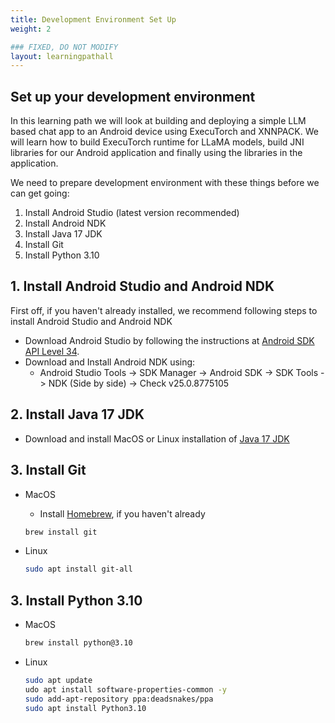```yaml
---
title: Development Environment Set Up
weight: 2

### FIXED, DO NOT MODIFY
layout: learningpathall
---
```


## Set up your development environment

In this learning path we will look at building and deploying a simple LLM based chat app to an Android device using ExecuTorch and XNNPACK. We will learn how to build ExecuTorch runtime for LLaMA models, build JNI libraries for our Android application and finally using the libraries in the application.

We need to prepare development environment with these things before we can get going:

1. Install Android Studio (latest version recommended)
2. Install Android NDK
3. Install Java 17 JDK
4. Install Git
5. Install Python 3.10

## 1. Install Android Studio and Android NDK

First off, if you haven't already installed, we recommend following steps to install Android Studio and Android NDK

- Download Android Studio by following the instructions at [Android SDK API Level 34](https://developer.android.com/about/versions/14/setup-sdk).
- Download and Install Android NDK using:
  - Android Studio Tools -> SDK Manager -> Android SDK -> SDK Tools -> NDK (Side by side) -> Check v25.0.8775105

## 2. Install Java 17 JDK

- Download and install MacOS or Linux installation of [Java 17 JDK](https://www.oracle.com/java/technologies/javase/jdk17-archive-downloads.html)

## 3. Install Git

- MacOS
  - Install [Homebrew](https://brew.sh/), if you haven't already
  
  ``` bash
  brew install git
  ```

- Linux
  
  ``` bash
  sudo apt install git-all
  ```

## 3. Install Python 3.10

- MacOS
  
  ``` bash
  brew install python@3.10
  ```

- Linux
  
  ``` bash
  sudo apt update
  udo apt install software-properties-common -y
  sudo add-apt-repository ppa:deadsnakes/ppa
  sudo apt install Python3.10
  ```
